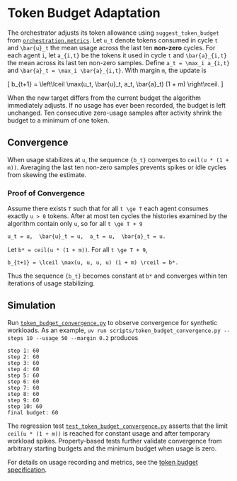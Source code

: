 # Token Budget Adaptation

The orchestrator adjusts its token allowance using
`suggest_token_budget` from
[`orchestration.metrics`](../../src/autoresearch/orchestration/metrics.py).
Let `u_t` denote tokens consumed in cycle `t` and `\bar{u}_t` the mean
usage across the last ten **non-zero** cycles. For each agent `i`, let
`a_{i,t}` be the tokens it used in cycle `t` and `\bar{a}_{i,t}` the
mean across its last ten non-zero samples. Define `a_t = \max_i a_{i,t}`
and `\bar{a}_t = \max_i \bar{a}_{i,t}`. With margin `m`, the update is

\[
b_{t+1} = \left\lceil \max(u_t, \bar{u}_t, a_t, \bar{a}_t) (1 + m) \right\rceil.
\]

When the new target differs from the current budget the algorithm
immediately adjusts. If no usage has ever been recorded, the budget is
left unchanged. Ten consecutive zero-usage samples after activity shrink
the budget to a minimum of one token.

## Convergence

When usage stabilizes at `u`, the sequence `{b_t}` converges to
`ceil(u * (1 + m))`. Averaging the last ten non-zero samples prevents
spikes or idle cycles from skewing the estimate.

### Proof of Convergence

Assume there exists `T` such that for all `t \ge T` each agent consumes
exactly `u > 0` tokens. After at most ten cycles the histories examined
by the algorithm contain only `u`, so for all `t \ge T + 9`

```
u_t = u,  \bar{u}_t = u,  a_t = u,  \bar{a}_t = u.
```

Let `b* = ceil(u * (1 + m))`. For all `t \ge T + 9`,

```
b_{t+1} = \lceil \max(u, u, u, u) (1 + m) \rceil = b*.
```

Thus the sequence `{b_t}` becomes constant at `b*` and converges within
ten iterations of usage stabilizing.

## Simulation

Run [`token_budget_convergence.py`](../../scripts/token_budget_convergence.py)
to observe convergence for synthetic workloads. As an example,
`uv run scripts/token_budget_convergence.py --steps 10 --usage 50 --margin 0.2`
produces
```
step 1: 60
step 2: 60
step 3: 60
step 4: 60
step 5: 60
step 6: 60
step 7: 60
step 8: 60
step 9: 60
step 10: 60
final budget: 60
```

The regression test [`test_token_budget_convergence.py`][tb-test]
asserts that the limit `ceil(u * (1 + m))` is reached for constant usage
and after temporary workload spikes. Property-based tests further validate
convergence from arbitrary starting budgets and the minimum budget when
usage is zero.

 For details on usage recording and metrics, see the
 [token budget specification](../token_budget_spec.md).

[tb-test]: ../../tests/unit/test_token_budget_convergence.py
